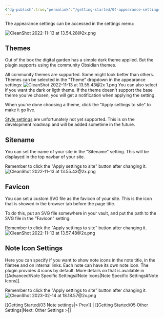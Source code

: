 ```yaml
---
{"dg-publish":true,"permalink":"/getting-started/04-appearance-settings/"}
---
```


The appearance settings can be accessed in the settings menu: 

![CleanShot 2022-11-13 at 13.54.28@2x.png](/img/user/img/CleanShot%202022-11-13%20at%2013.54.28@2x.png)

## Themes

Out of the box the digital garden has a simple dark theme applied. But the plugin supports using the community Obsidian themes. 

All community themes are supported. Some might look better than others. Themes can be selected in the "Theme" dropdown in the appearance settings:
![CleanShot 2022-11-13 at 13.55.43@2x 1.png](/img/user/img/CleanShot%202022-11-13%20at%2013.55.43@2x%201.png)
You can also select if you want the dark or ligth theme. If the theme doesn't support the base theme you've chosen, you will get a notification when applying the setting.

When you're done choosing a theme, click the "Apply settings to site" to make it go live. 

[Style settings](https://github.com/mgmeyers/obsidian-style-settings) are unfortunately not yet supported. This is on the development roadmap and will be added sometime in the future. 

## Sitename
You can set the name of your site in the "Sitename" setting. This will be displayed in the top navbar of your site.

Remember to click the "Apply settings to site" button after changing it. 
![CleanShot 2022-11-13 at 13.55.43@2x.png](/img/user/img/CleanShot%202022-11-13%20at%2013.55.43@2x.png)

## Favicon
You can set a custom SVG file as the favicon of your site. This is the icon that is showed in the browser tab before the page title. 

To do this, put an SVG file somewhere in your vault, and put the path to the SVG file in the "Favicon" setting.

Remember to click the "Apply settings to site" button after changing it. 
![CleanShot 2022-11-13 at 13.57.48@2x.png](/img/user/img/CleanShot%202022-11-13%20at%2013.57.48@2x.png)

## Note Icon Settings

Here you can specify if you want to show note icons in the note title, in the filetree and on internal links. Each note can have its own note icon. The plugin provides 4 icons by default. More details on that is available in [[Advanced/Note Specific Settings#Note Icons\|Note Specific Settings#Note Icons]].

Remember to click the "Apply settings to site" button after changing it. 
![CleanShot 2023-02-14 at 18.18.57@2x.png](/img/user/img/CleanShot%202023-02-14%20at%2018.18.57@2x.png)


[[Getting Started/03 Note settings\|< Prev]] | [[Getting Started/05 Other Settings\|Next: Other Settings >]]